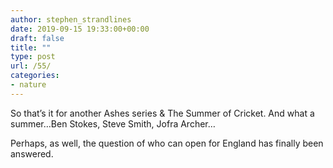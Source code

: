 ```yaml
---
author: stephen_strandlines
date: 2019-09-15 19:33:00+00:00
draft: false
title: ""
type: post
url: /55/
categories:
- nature
---
```





So that’s it for another Ashes series & The Summer of Cricket. And what a summer…Ben Stokes, Steve Smith, Jofra Archer…







Perhaps, as well, the question of who can open for England has finally been answered.



